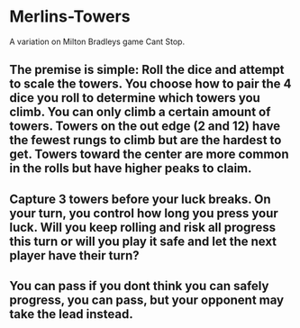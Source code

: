# Merlins-Towers
A variation on Milton Bradleys game Cant Stop. 

## The premise is simple: Roll the dice and attempt to scale the towers. You choose how to pair the 4 dice you roll to determine which towers you climb. You can only climb a certain amount of towers. Towers on the out edge (2 and 12) have the fewest rungs to climb but are the hardest to get. Towers toward the center are more common in the rolls but have higher peaks to claim.

## Capture 3 towers before your luck breaks. On your turn, you control how long you press your luck. Will you keep rolling and risk all progress this turn or will you play it safe and let the next player have their turn?

## You can pass if you dont think you can safely progress, you can pass, but your opponent may take the lead instead.
